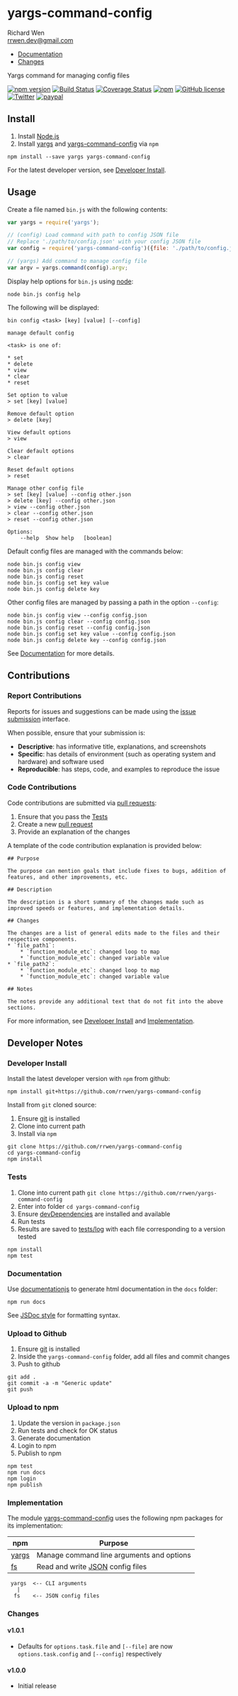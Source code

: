 # yargs-command-config

Richard Wen  
rrwen.dev@gmail.com  

* [Documentation](https://rrwen.github.io/yargs-command-config)
* [Changes](#changes)

Yargs command for managing config files

[![npm version](https://badge.fury.io/js/yargs-command-config.svg)](https://badge.fury.io/js/yargs-command-config)
[![Build Status](https://travis-ci.org/rrwen/yargs-command-config.svg?branch=master)](https://travis-ci.org/rrwen/yargs-command-config)
[![Coverage Status](https://coveralls.io/repos/github/rrwen/yargs-command-config/badge.svg?branch=master)](https://coveralls.io/github/rrwen/yargs-command-config?branch=master)
[![npm](https://img.shields.io/npm/dt/yargs-command-config.svg)](https://www.npmjs.com/package/yargs-command-config)
[![GitHub license](https://img.shields.io/github/license/rrwen/yargs-command-config.svg)](https://github.com/rrwen/yargs-command-config/blob/master/LICENSE)
[![Twitter](https://img.shields.io/twitter/url/https/github.com/rrwen/yargs-command-config.svg?style=social)](https://twitter.com/intent/tweet?text=Yargs%20command%20for%20managing%20config%20files:%20https%3A%2F%2Fgithub.com%2Frrwen%2Fyargs-command-config%20%23nodejs%20%23npm)
[![paypal](https://img.shields.io/badge/-Donate-green.svg?style=for-the-badge)](https://donorbox.org/rrwen)

## Install

1. Install [Node.js](https://nodejs.org/en/) 
2. Install [yargs](https://www.npmjs.com/package/yargs) and [yargs-command-config](https://www.npmjs.com/package/yargs-command-config) via `npm `

```
npm install --save yargs yargs-command-config
```

For the latest developer version, see [Developer Install](#developer-install).

## Usage

Create a file named `bin.js` with the following contents:

```javascript
var yargs = require('yargs');

// (config) Load command with path to config JSON file
// Replace './path/to/config.json' with your config JSON file
var config = require('yargs-command-config')({file: './path/to/config.json'});

// (yargs) Add command to manage config file
var argv = yargs.command(config).argv;
```

Display help options for `bin.js` using [node](https://nodejs.org/api/cli.html):

```
node bin.js config help
```

The following will be displayed:

```
bin config <task> [key] [value] [--config]

manage default config

<task> is one of:

* set
* delete
* view
* clear
* reset

Set option to value
> set [key] [value]

Remove default option
> delete [key]

View default options
> view

Clear default options
> clear

Reset default options
> reset

Manage other config file
> set [key] [value] --config other.json
> delete [key] --config other.json
> view --config other.json
> clear --config other.json
> reset --config other.json

Options:
	--help	Show help	[boolean]
```

Default config files are managed with the commands below:

```
node bin.js config view
node bin.js config clear
node bin.js config reset
node bin.js config set key value
node bin.js config delete key
```

Other config files are managed by passing a path in the option `--config`:

```
node bin.js config view --config config.json
node bin.js config clear --config config.json
node bin.js config reset --config config.json
node bin.js config set key value --config config.json
node bin.js config delete key --config config.json
```

See [Documentation](https://rrwen.github.io/yargs-command-config) for more details.

## Contributions

### Report Contributions

Reports for issues and suggestions can be made using the [issue submission](https://github.com/rrwen/yargs-command-config/issues) interface.

When possible, ensure that your submission is:

* **Descriptive**: has informative title, explanations, and screenshots
* **Specific**: has details of environment (such as operating system and hardware) and software used
* **Reproducible**: has steps, code, and examples to reproduce the issue

### Code Contributions

Code contributions are submitted via [pull requests](https://help.github.com/articles/about-pull-requests/):

1. Ensure that you pass the [Tests](#tests)
2. Create a new [pull request](https://github.com/rrwen/yargs-command-config/pulls)
3. Provide an explanation of the changes

A template of the code contribution explanation is provided below:

```
## Purpose

The purpose can mention goals that include fixes to bugs, addition of features, and other improvements, etc.

## Description

The description is a short summary of the changes made such as improved speeds or features, and implementation details.

## Changes

The changes are a list of general edits made to the files and their respective components.
* `file_path1`:
	* `function_module_etc`: changed loop to map
	* `function_module_etc`: changed variable value
* `file_path2`:
	* `function_module_etc`: changed loop to map
	* `function_module_etc`: changed variable value

## Notes

The notes provide any additional text that do not fit into the above sections.
```

For more information, see [Developer Install](#developer-install) and [Implementation](#implementation).

## Developer Notes

### Developer Install

Install the latest developer version with `npm` from github:

```
npm install git+https://github.com/rrwen/yargs-command-config
```
  
Install from `git` cloned source:

1. Ensure [git](https://git-scm.com/) is installed
2. Clone into current path
3. Install via `npm`

```
git clone https://github.com/rrwen/yargs-command-config
cd yargs-command-config
npm install
```

### Tests

1. Clone into current path `git clone https://github.com/rrwen/yargs-command-config`
2. Enter into folder `cd yargs-command-config`
3. Ensure [devDependencies](https://docs.npmjs.com/files/package.json#devdependencies) are installed and available
4. Run tests
5. Results are saved to [tests/log](tests/log) with each file corresponding to a version tested

```
npm install
npm test
```

### Documentation

Use [documentationjs](https://www.npmjs.com/package/documentation) to generate html documentation in the `docs` folder:

```
npm run docs
```

See [JSDoc style](http://usejsdoc.org/) for formatting syntax.

### Upload to Github

1. Ensure [git](https://git-scm.com/) is installed
2. Inside the `yargs-command-config` folder, add all files and commit changes
3. Push to github

```
git add .
git commit -a -m "Generic update"
git push
```

### Upload to npm

1. Update the version in `package.json`
2. Run tests and check for OK status
3. Generate documentation
4. Login to npm
5. Publish to npm

```
npm test
npm run docs
npm login
npm publish
```

### Implementation

The module [yargs-command-config](https://www.npmjs.com/package/yargs-command-config) uses the following npm packages for its implementation:

npm | Purpose
--- | ---
[yargs](https://www.npmjs.com/package/yargs) | Manage command line arguments and options
[fs](https://nodejs.org/api/fs.html) | Read and write [JSON](https://www.json.org/) config files

```
 yargs  <-- CLI arguments
   |
  fs    <-- JSON config files
```

### Changes

#### v1.0.1

* Defaults for `options.task.file` and `[--file]` are now `options.task.config` and `[--config]` respectively

#### v1.0.0

* Initial release
